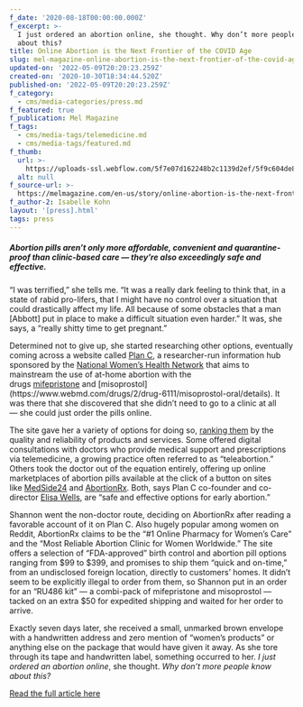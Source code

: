 ```yaml
---
f_date: '2020-08-18T00:00:00.000Z'
f_excerpt: >-
  I just ordered an abortion online, she thought. Why don’t more people know
  about this?
title: Online Abortion is the Next Frontier of the COVID Age
slug: mel-magazine-online-abortion-is-the-next-frontier-of-the-covid-age
updated-on: '2022-05-09T20:20:23.259Z'
created-on: '2020-10-30T18:34:44.520Z'
published-on: '2022-05-09T20:20:23.259Z'
f_category:
  - cms/media-categories/press.md
f_featured: true
f_publication: Mel Magazine
f_tags:
  - cms/media-tags/telemedicine.md
  - cms/media-tags/featured.md
f_thumb:
  url: >-
    https://uploads-ssl.webflow.com/5f7e07d162248b2c1139d2ef/5f9c604de857e56f453f2cdd_telabortion-1024x427-1.jpg
  alt: null
f_source-url: >-
  https://melmagazine.com/en-us/story/online-abortion-is-the-next-frontier-of-the-covid-age
f_author-2: Isabelle Kohn
layout: '[press].html'
tags: press
---
```


##### Abortion pills aren’t only more affordable, convenient and quarantine-proof than clinic-based care — they’re also exceedingly safe and effective.

“I was terrified,” she tells me. “It was a really dark feeling to think that, in a state of rabid pro-lifers, that I might have no control over a situation that could drastically affect my life. All because of some obstacles that a man \[Abbott\] put in place to make a difficult situation even harder.” It was, she says, a “really shitty time to get pregnant.” 

Determined not to give up, she started researching other options, eventually coming across a website called [Plan C](https://plancpills.org/), a researcher-run information hub sponsored by the [National Women’s Health Network](https://en.wikipedia.org/wiki/National_Women%27s_Health_Network) that aims to mainstream the use of at-home abortion with the drugs [mifepristone](https://en.wikipedia.org/wiki/Mifepristone#:~:text=Mifepristone%2C%20also%20known%20as%20RU,the%20second%20trimester%20of%20pregnancy.) and [misoprostol](https://www.webmd.com/drugs/2/drug-6111/misoprostol-oral/details). It was there that she discovered that she didn’t need to go to a clinic at all — she could just order the pills online. 

The site gave her a variety of options for doing so, [ranking them](https://plancpills.org/reportcard) by the quality and reliability of products and services. Some offered digital consultations with doctors who provide medical support and prescriptions via telemedicine, a growing practice often referred to as “teleabortion.” Others took the doctor out of the equation entirely, offering up online marketplaces of abortion pills available at the click of a button on sites like [MedSide24](https://www.medside24.com/) and [AbortionRx](https://abortionrx.com/). Both, says Plan C co-founder and co-director [Elisa Wells](https://plancpills.org/about), are “safe and effective options for early abortion.”

Shannon went the non-doctor route, deciding on AbortionRx after reading a favorable account of it on Plan C. Also hugely popular among women on Reddit, AbortionRx claims to be the “#1 Online Pharmacy for Women’s Care” and the “Most Reliable Abortion Clinic for Women Worldwide.” The site offers a selection of “FDA-approved” birth control and abortion pill options ranging from $99 to $399, and promises to ship them “quick and on-time,” from an undisclosed foreign location, directly to customers’ homes. It didn’t seem to be explicitly illegal to order from them, so Shannon put in an order for an “RU486 kit” — a combi-pack of mifepristone and misoprostol — tacked on an extra $50 for expedited shipping and waited for her order to arrive. 

Exactly seven days later, she received a small, unmarked brown envelope with a handwritten address and zero mention of “women’s products” or anything else on the package that would have given it away. As she tore through its tape and handwritten label, something occurred to her. _I just ordered an abortion online_, she thought. _Why don’t more people know about this?_

[Read the full article here](https://melmagazine.com/en-us/story/online-abortion-is-the-next-frontier-of-the-covid-age)
